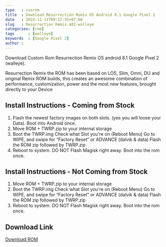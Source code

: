 ```yaml
---
type   : cusrom
title  : Download Resurrection Remix OS Android 8.1 Google Pixel 2
date   : 2024-11-11T09:17:35+07:00
slug   : Resurrection Remix-a81-walleye
categories: [rom]
tags      : [walleye]
keywords  : [Google Pixel 2]
author :
---
```


Download Custom Rom Resurrection Remix OS android 8.1 Google Pixel 2 (walleye).

Resurrection Remix the ROM has been based on LOS, Slim, Omni, DU and original Remix ROM builds, this creates an awesome combination of performance, customization, power and the most new features, brought directly to your Device

## Install Instructions - Coming from Stock

1. Flash the newest factory images on both slots. (yes you will loose your Data). Boot into Android once.
2. Move ROM + TWRP.zip to your internal storage
3. Boot the TWRP.img
Check what Slot you're on (Reboot Menu)
Go to WIPE, and swipe for “Factory Reset” or ADVANCE (dalvik & data)
Flash the ROM zip followed by TWRP.zip
4. Reboot to system. DO NOT Flash Magisk right away. Boot into the rom once.


## Install Instructions - Not Coming from Stock
1. Move ROM + TWRP.zip to your internal storage
2. Boot the TWRP.img
Check what Slot you're on (Reboot Menu)
Go to WIPE, and swipe for “Factory Reset” or ADVANCE (dalvik & data)
Flash the ROM zip followed by TWRP.zip
3. Reboot to system. DO NOT Flash Magisk right away. Boot into the rom once.

## Download Link
[Download ROM](https://androidfilehost.com/?fid=5862345805528054498)



